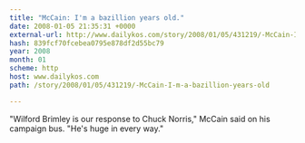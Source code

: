 ```yaml
---
title: "McCain: I'm a bazillion years old."
date: 2008-01-05 21:35:31 +0000
external-url: http://www.dailykos.com/story/2008/01/05/431219/-McCain-I-m-a-bazillion-years-old
hash: 839fcf70fcebea0795e878df2d55bc79
year: 2008
month: 01
scheme: http
host: www.dailykos.com
path: /story/2008/01/05/431219/-McCain-I-m-a-bazillion-years-old

---
```


"Wilford Brimley is our response to Chuck Norris," McCain said on his campaign bus. "He's huge in every way."
